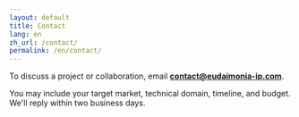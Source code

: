 ```yaml
---
layout: default
title: Contact
lang: en
zh_url: /contact/
permalink: /en/contact/
---
```



To discuss a project or collaboration, email **contact@eudaimonia-ip.com**.

You may include your target market, technical domain, timeline, and budget. We'll reply within two business days.
